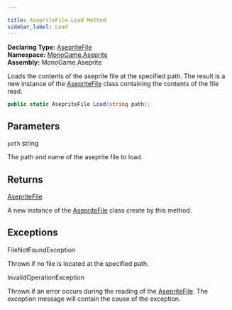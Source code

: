 ```yaml
---

title: AsepriteFile.Load Method
sidebar_label: Load
---
```

**Declaring Type:** [AsepriteFile](../)  
**Namespace:** [MonoGame.Aseprite](../../)  
**Assembly:** MonoGame.Aseprite

Loads the contents of the aseprite file at the specified path.  The result is a new instance of the [AsepriteFile](../) class containing the contents of the file read.

```csharp
public static AsepriteFile Load(string path);
```

## Parameters

`path`  string

The path and name of the aseprite file to load.

## Returns

[AsepriteFile](../)

A new instance of the [AsepriteFile](../) class create by this method.

## Exceptions

FileNotFoundException

Thrown if no file is located at the specified path.

InvalidOperationException

Thrown if an error occurs during the reading of the [AsepriteFile](../).  The exception message will  contain the cause of the exception.


